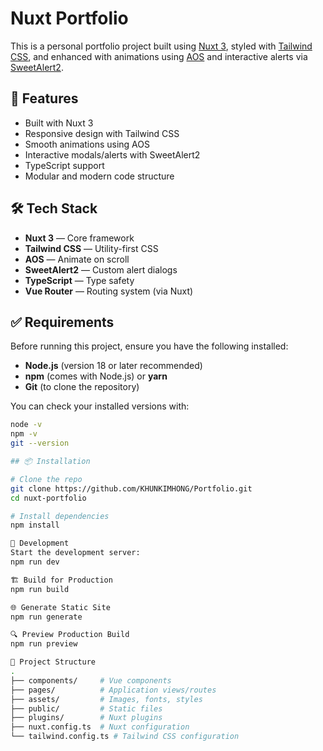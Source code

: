 # Nuxt Portfolio

This is a personal portfolio project built using [Nuxt 3](https://nuxt.com/), styled with [Tailwind CSS](https://tailwindcss.com/), and enhanced with animations using [AOS](https://michalsnik.github.io/aos/) and interactive alerts via [SweetAlert2](https://sweetalert2.github.io/).

## 🚀 Features

- Built with Nuxt 3
- Responsive design with Tailwind CSS
- Smooth animations using AOS
- Interactive modals/alerts with SweetAlert2
- TypeScript support
- Modular and modern code structure

## 🛠️ Tech Stack

- **Nuxt 3** — Core framework
- **Tailwind CSS** — Utility-first CSS
- **AOS** — Animate on scroll
- **SweetAlert2** — Custom alert dialogs
- **TypeScript** — Type safety
- **Vue Router** — Routing system (via Nuxt)
## ✅ Requirements

Before running this project, ensure you have the following installed:

- **Node.js** (version 18 or later recommended)
- **npm** (comes with Node.js) or **yarn**
- **Git** (to clone the repository)

You can check your installed versions with:

```bash
node -v
npm -v
git --version

## 📦 Installation

# Clone the repo
git clone https://github.com/KHUNKIMHONG/Portfolio.git
cd nuxt-portfolio

# Install dependencies
npm install

🚧 Development
Start the development server:
npm run dev

🏗️ Build for Production
npm run build

🌐 Generate Static Site
npm run generate

🔍 Preview Production Build
npm run preview

📁 Project Structure
.
├── components/     # Vue components
├── pages/          # Application views/routes
├── assets/         # Images, fonts, styles
├── public/         # Static files
├── plugins/        # Nuxt plugins
├── nuxt.config.ts  # Nuxt configuration
└── tailwind.config.ts # Tailwind CSS configuration

